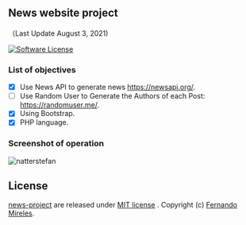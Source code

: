 ## News website project
（Last Update August 3, 2021)

[![Software License](https://img.shields.io/badge/license-MIT-brightgreen.svg)](LICENSE)

### List of objectives
- [x] Use News API to generate news https://newsapi.org/.
- [ ] Use Random User to Generate the Authors of each Post: https://randomuser.me/.
- [x] Using Bootstrap.
- [x] PHP language.

### Screenshot of operation
![natterstefan](https://res.cloudinary.com/dxgwcpdom/image/upload/v1623223350/GitHub/fm_y6xlzk.png)

## License

[news-project](https://github.com/fernandomireles/news-project/) are released under [MIT license](https://github.com/fernandomireles/news-project/blob/main/LICENSE) . Copyright (c) [Fernando Mireles](https://github.com/fernandomireles).
